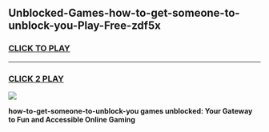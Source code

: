 
## Unblocked-Games-how-to-get-someone-to-unblock-you-Play-Free-zdf5x
<h3>
<a href="https://premium76.site?title=how-to-get-someone-to-unblock-you&ref=18A1">CLICK TO PLAY</a></h3>
<hr>

<h3>
<a href="https://premium76.site?title=how-to-get-someone-to-unblock-you&ref=18A1">CLICK 2 PLAY</a>
  
</h3>

<a href="https://premium76.site?title=how-to-get-someone-to-unblock-you&ref=18A1"><img src="https://clearcache.store/games.png"></a>


**how-to-get-someone-to-unblock-you games unblocked: Your Gateway to Fun and Accessible Online Gaming**
